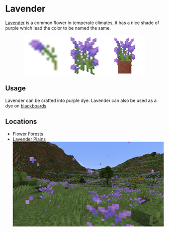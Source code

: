# Lavender

<!--description:Learn everything about the lavender, a very cozy flower.-->
<!--thumbnail:images/assets/item/lavender.png-->

[Lavender][lavender_wikipedia] is a common flower in temperate climates,
it has a nice shade of purple which lead the color to be named the same.

<div style="display: flex; justify-content: center;">
<img alt="Lavender Item" title="Lavender Item" class="item" src="../../src/main/resources/assets/aurorasdeco/textures/item/lavender.png" width="128" height="128" />
<img alt="Lavender Flower" title="Lavender Flower" class="item" src="../../images/render/lavender.png" width="128" height="128" />
<img alt="Potted Lavender" title="Potted Lavender" class="item" src="../../images/render/potted/lavender.png" width="128" height="128" />
</div>

## Usage

Lavender can be crafted into purple dye. Lavender can also be used as a dye <span class="color_ship"><span style="background-color: #b886db;"></span></span> on [blackboards](../blackboards.md).

## Locations

 - Flower Forests
 - [Lavender Plains](../biomes/lavender_plains.md)  
   ![Lavender Plains Picture](../../images/biome/lavender_plains.png "Lavender Plains")

[lavender_wikipedia]: https://en.wikipedia.org/wiki/Lavandula "Wikipedia page"
